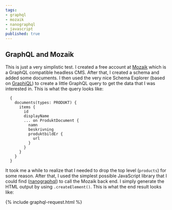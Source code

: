 ```yaml
---
tags:
- graphql
- mozaik
- nanographql
- javascript
published: true
---
```

## GraphQL and Mozaik

This is just a very simplistic test. I created a free account at [Mozaik](https://www.mozaik.io/) which is a GraphQL compatible headless CMS. After that, I created a schema and added some documents. I then used the very nice Schema Explorer (based on [GraphiQL](https://github.com/graphql/graphiql)) to create a little GraphQL query to get the data that I was interested in. This is what the query looks like:

```
  {
    documents(types: PRODUKT) {
      items {
        id
        displayName
        ... on ProduktDocument {
          namn
          beskrivning
          produktbildEr {
            url
          }
        }
      }
    }
  }
```

It took me a while to realize that I needed to drop the top level (`products`) for some reason. After that, I used the simplest possible JavaScript library that I could find ([nanographql](https://github.com/yoshuawuyts/nanographql)) to call the Mozaik back end. I simply generate the HTML output by using `.createElement()`. This is what the end result looks like:

<div id="placeholder"></div>

{% include graphql-request.html %}